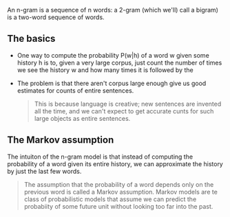 An n-gram is a sequence of n words: a 2-gram (which we'll) call a bigram) is a two-word sequence of words.

## The basics

- One way to compute the probability P(w|h) of a word w given some history h is to, given a very large corpus, just count the number of times we see the history w and how many times it is followed by the 

- The problem is that there aren't corpus large enough give us good estimates for counts of entire sentences.
    > This is because language is creative; new sentences are invented all the time, and we can't expect to get accurate cunts for such large objects as entire sentences.

## The Markov assumption

The intuiton of the n-gram model is that instead of computing the probability of a word given its entire history, we can approximate the history by just the last few words.

> The assumption that the probability of a word depends only on the previous word is called a Markov assumption. Markov models are te class of probabilistic models that assume we can predict the probabiity of some future unit without looking too far into the past.
